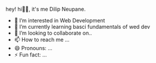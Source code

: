 hey! hi🙋‍♂️, it's me Dilip Neupane.
- 👀 I’m interested in Web Development
- 🌱 I’m currently learning basci fundamentals of wed dev
- 💞️ I’m looking to collaborate on..
- 📫 How to reach me ...
- 😄 Pronouns: ...
- ⚡ Fun fact: ...

<!---
dilipnp98/dilipnp98 is a ✨ special ✨ repository because its `README.md` (this file) appears on your GitHub profile.
You can click the Preview link to take a look at your changes.
--->
